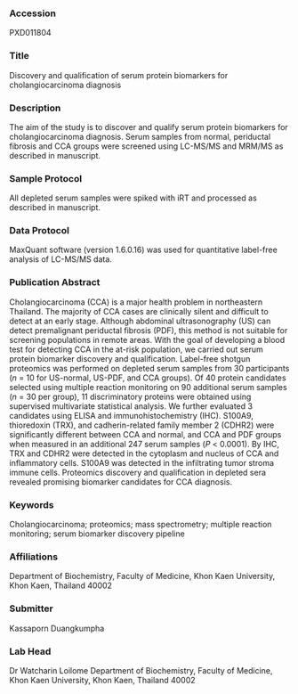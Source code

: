 ### Accession
PXD011804

### Title
Discovery and qualification of serum protein biomarkers for cholangiocarcinoma diagnosis

### Description
The aim of the study is to discover and qualify serum protein biomarkers for cholangiocarcinoma diagnosis. Serum samples from normal, periductal fibrosis and CCA groups were screened using LC-MS/MS and MRM/MS as described in manuscript.

### Sample Protocol
All depleted serum samples were spiked with iRT and processed as described in manuscript.

### Data Protocol
MaxQuant software (version 1.6.0.16) was used for quantitative label-free analysis of LC-MS/MS data.

### Publication Abstract
Cholangiocarcinoma (CCA) is a major health problem in northeastern Thailand. The majority of CCA cases are clinically silent and difficult to detect at an early stage. Although abdominal ultrasonography (US) can detect premalignant periductal fibrosis (PDF), this method is not suitable for screening populations in remote areas. With the goal of developing a blood test for detecting CCA in the at-risk population, we carried out serum protein biomarker discovery and qualification. Label-free shotgun proteomics was performed on depleted serum samples from 30 participants (<i>n</i> = 10 for US-normal, US-PDF, and CCA groups). Of 40 protein candidates selected using multiple reaction monitoring on 90 additional serum samples (<i>n</i> = 30 per group), 11 discriminatory proteins were obtained using supervised multivariate statistical analysis. We further evaluated 3 candidates using ELISA and immunohistochemistry (IHC). S100A9, thioredoxin (TRX), and cadherin-related family member 2 (CDHR2) were significantly different between CCA and normal, and CCA and PDF groups when measured in an additional 247 serum samples (<i>P</i> &lt; 0.0001). By IHC, TRX and CDHR2 were detected in the cytoplasm and nucleus of CCA and inflammatory cells. S100A9 was detected in the infiltrating tumor stroma immune cells. Proteomics discovery and qualification in depleted sera revealed promising biomarker candidates for CCA diagnosis.

### Keywords
Cholangiocarcinoma; proteomics; mass spectrometry; multiple reaction monitoring; serum biomarker discovery pipeline

### Affiliations
Department of Biochemistry, Faculty of Medicine, Khon Kaen University, Khon Kaen, Thailand 40002

### Submitter
Kassaporn Duangkumpha

### Lab Head
Dr Watcharin Loilome
Department of Biochemistry, Faculty of Medicine, Khon Kaen University, Khon Kaen, Thailand 40002


